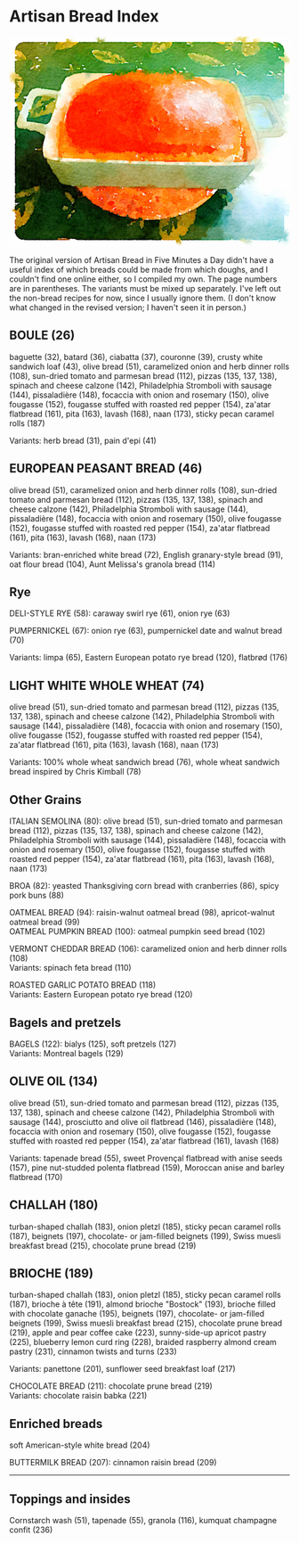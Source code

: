 # Artisan Bread Index

![probably a sweet bread](../images/mysterybreadwc.png)

The original version of Artisan Bread in Five Minutes a Day didn't have a useful index of which breads could be made from which doughs, and I couldn't find one online either, so I compiled my own. The page numbers are in parentheses. The variants must be mixed up separately. I've left out the non-bread recipes for now, since I usually ignore them.  (I don't know what changed in the revised version; I haven't seen it in person.)

## BOULE (26) 

baguette (32), batard (36), ciabatta (37), couronne (39), crusty white sandwich loaf (43), olive bread (51), caramelized onion and herb dinner rolls (108), sun-dried tomato and parmesan bread (112), pizzas (135, 137, 138), spinach and cheese calzone (142), Philadelphia Stromboli with sausage (144), pissaladière (148), focaccia with onion and rosemary (150), olive fougasse (152), fougasse stuffed with roasted red pepper (154), za'atar flatbread (161), pita (163), lavash (168), naan (173), sticky pecan caramel rolls (187)

Variants: herb bread (31), pain d'epi (41)

## EUROPEAN PEASANT BREAD (46)

olive bread (51), caramelized onion and herb dinner rolls (108), sun-dried tomato and parmesan bread (112), pizzas (135, 137, 138), spinach and cheese calzone (142), Philadelphia Stromboli with sausage (144), pissaladière (148), focaccia with onion and rosemary (150), olive fougasse (152), fougasse stuffed with roasted red pepper (154), za'atar flatbread (161), pita (163), lavash (168), naan (173)

Variants: bran-enriched white bread (72), English granary-style bread (91), oat flour bread (104), Aunt Melissa's granola bread (114)

## Rye

DELI-STYLE RYE (58): caraway swirl rye (61), onion rye (63)

PUMPERNICKEL (67): onion rye (63), pumpernickel date and walnut bread (70)

Variants: limpa (65), Eastern European potato rye bread (120), flatbrød (176)

## LIGHT WHITE WHOLE WHEAT (74)

olive bread (51), sun-dried tomato and parmesan bread (112), pizzas (135, 137, 138), spinach and cheese calzone (142), Philadelphia Stromboli with sausage (144), pissaladière (148), focaccia with onion and rosemary (150), olive fougasse (152), fougasse stuffed with roasted red pepper (154), za'atar flatbread (161), pita (163), lavash (168), naan (173)

Variants: 100% whole wheat sandwich bread (76), whole wheat sandwich bread inspired by Chris Kimball (78)

## Other Grains

ITALIAN SEMOLINA (80): olive bread (51), sun-dried tomato and parmesan bread (112), pizzas (135, 137, 138), spinach and cheese calzone (142), Philadelphia Stromboli with sausage (144), pissaladière (148), focaccia with onion and rosemary (150), olive fougasse (152), fougasse stuffed with roasted red pepper (154), za'atar flatbread (161), pita (163), lavash (168), naan (173)

BROA (82): yeasted Thanksgiving corn bread with cranberries (86), spicy pork buns (88)

OATMEAL BREAD (94): raisin-walnut oatmeal bread (98), apricot-walnut oatmeal bread (99)    
OATMEAL PUMPKIN BREAD (100): oatmeal pumpkin seed bread (102)

VERMONT CHEDDAR BREAD (106): caramelized onion and herb dinner rolls (108)    
Variants: spinach feta bread (110)

ROASTED GARLIC POTATO BREAD (118)    
Variants: Eastern European potato rye bread (120)

## Bagels and pretzels

BAGELS (122): bialys (125), soft pretzels (127)    
Variants: Montreal bagels (129)

## OLIVE OIL (134)

olive bread (51), sun-dried tomato and parmesan bread (112), pizzas (135, 137, 138), spinach and cheese calzone (142), Philadelphia Stromboli with sausage (144), prosciutto and olive oil flatbread (146), pissaladière (148), focaccia with onion and rosemary (150), olive fougasse (152), fougasse stuffed with roasted red pepper (154), za'atar flatbread (161), lavash (168)

Variants: tapenade bread (55), sweet Provençal flatbread with anise seeds (157), pine nut-studded polenta flatbread (159), Moroccan anise and barley flatbread (170)

## CHALLAH (180)

turban-shaped challah (183), onion pletzl (185), sticky pecan caramel rolls (187), beignets (197), chocolate- or jam-filled beignets (199), Swiss muesli breakfast bread (215), chocolate prune bread (219)

## BRIOCHE (189)

turban-shaped challah (183), onion pletzl (185), sticky pecan caramel rolls (187), brioche à tête (191), almond brioche "Bostock" (193), brioche filled with chocolate ganache (195), beignets (197), chocolate- or jam-filled beignets (199), Swiss muesli breakfast bread (215), chocolate prune bread (219), apple and pear coffee cake (223), sunny-side-up apricot pastry (225), blueberry lemon curd ring (228), braided raspberry almond cream pastry (231), cinnamon twists and turns (233)

Variants: panettone (201), sunflower seed breakfast loaf (217)

CHOCOLATE BREAD (211): chocolate prune bread (219)    
Variants: chocolate raisin babka (221)

## Enriched breads

soft American-style white bread (204)

BUTTERMILK BREAD (207): cinnamon raisin bread (209)

---

## Toppings and insides

Cornstarch wash (51), tapenade (55), granola (116), kumquat champagne confit (236)

